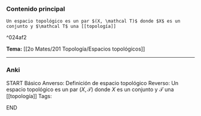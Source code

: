 ### Contenido principal

```ad-Formal
Un espacio topológico es un par $(X, \mathcal T)$ donde $X$ es un conjunto y $\mathcal T$ una [[topología]]
```

^024af2

**Tema:** [[2o Mates/201 Topología/Espacios topológicos]]

---
### Anki

START
Básico
Anverso: Definición de espacio topológico
Reverso: Un espacio topológico es un par $(X, \mathcal T)$ donde $X$ es un conjunto y $\mathcal T$ una [[topología]]
Tags: 
<!--ID: 1727083427885-->
END